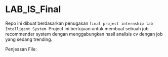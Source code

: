 # LAB_IS_Final

Repo ini dibuat berdasarkan penugasan `final project internship lab Intelligent System`.
Project ini bertujuan untuk membuat sebuah job recommender system dengan menggabungkan hasil analisis cv dengan job yang sedang trending.

Penjeasan File:
